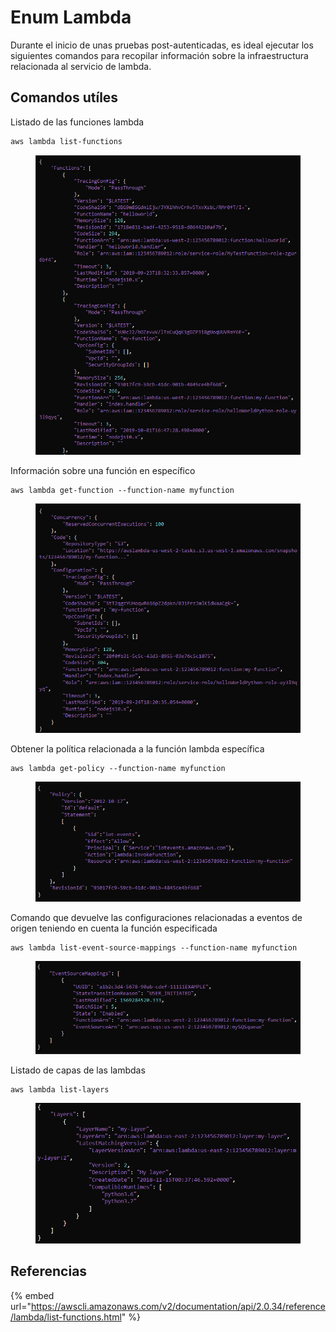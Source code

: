 # Enum Lambda

Durante el inicio de unas pruebas post-autenticadas, es ideal ejecutar los siguientes comandos para recopilar información sobre la infraestructura relacionada al servicio de lambda.

## Comandos utíles

Listado de las funciones lambda

```bash
aws lambda list-functions
```

<figure><img src="../../.gitbook/assets/image (21).png" alt=""><figcaption></figcaption></figure>



Información sobre una función en específico

```
aws lambda get-function --function-name myfunction
```

<figure><img src="../../.gitbook/assets/image (9).png" alt=""><figcaption></figcaption></figure>



Obtener la política relacionada a la función lambda específica

```
aws lambda get-policy --function-name myfunction
```

<figure><img src="../../.gitbook/assets/image (19).png" alt=""><figcaption></figcaption></figure>



Comando que devuelve las configuraciones relacionadas a eventos de origen teniendo en cuenta la función especificada

```
aws lambda list-event-source-mappings --function-name myfunction
```

<figure><img src="../../.gitbook/assets/image (45).png" alt=""><figcaption></figcaption></figure>



Listado de capas de las lambdas

```
aws lambda list-layers
```

<figure><img src="../../.gitbook/assets/image (6).png" alt=""><figcaption></figcaption></figure>



## Referencias

{% embed url="https://awscli.amazonaws.com/v2/documentation/api/2.0.34/reference/lambda/list-functions.html" %}

